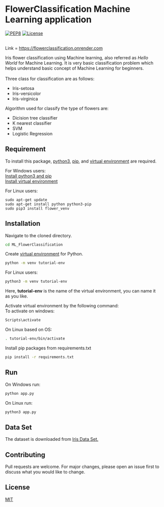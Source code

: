 # FlowerClassification Machine Learning application

[![PEP8](https://img.shields.io/badge/code%20style-pep8-green.svg)](https://www.python.org/dev/peps/pep-0008/)
[![License](http://img.shields.io/:license-mit-blue.svg?style=flat-square)](https://github.com/Vaaceph/iris-flower-classification/blob/master/LICENSE.md)  </br></br>

Link = https://flowerclassification.onrender.com


Iris flower classification using Machine learning, also referred as *Hello World* for Machine Learning. It is very basic classification problem which helps understand basic concept of Machine Learning for beginners. </br></br>
Three class for classification are as follows:</br>

* Iris-setosa
* Iris-versicolor
* Iris-virginica

Algorithm used for classify the type of flowers are:

- Dicision tree classifier
- K nearest classifier
- SVM
- Logistic Regression

## Requirement

To install this package, [python3](https://www.python.org/), [pip](https://pypi.org/project/pip/), and [virtual environment](https://docs.python.org/3/library/venv.html) are required.

For Windows users: </br>
[Install python3 and pip](https://phoenixnap.com/kb/how-to-install-python-3-windows)</br>
[Install virtual environment](https://programwithus.com/learn-to-code/Pip-and-virtualenv-on-Windows/)

For Linux users:

```
sudo apt-get update
sudo apt-get install python python3-pip
sudo pip3 install flower_venv
```

## Installation

Navigate to the cloned directory.

```bash
cd ML_FlowerClassification
```

Create [virtual environment](https://docs.python.org/3/tutorial/venv.html) for Python.

```bash
python -m venv tutorial-env
```

For Linux users:

```bash
python3 -m venv tutorial-env
```

Here, **tutorial-env** is the name of the virtual environment, you can name it as you like.

Activate virtual environment by the following command: </br>
To activate on windows:

```bash
Scripts\activate
```

On Linux based on OS:

```bash
. tutorial-env/bin/activate
```

Install pip packages from requirements.txt

```bash
pip install -r requirements.txt
```

## Run

On Windows run:

```bash
python app.py
```

On Linux run:

```bash
python3 app.py
```

## Data Set

The dataset is downloaded from [Iris Data Set.](http://archive.ics.uci.edu/ml/datasets/Iris)


## Contributing

Pull requests are welcome. For major changes, please open an issue first to discuss what you would like to change.

## License

[MIT](https://github.com/Vaaceph/iris-flower-classification/blob/master/LICENSE.md)